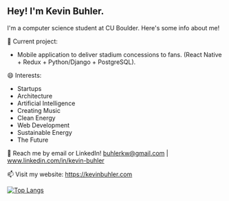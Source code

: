 ## Hey! I'm Kevin Buhler.

I'm a computer science student at CU Boulder. Here's some info about me!

🔎 Current project: 
- Mobile application to deliver stadium concessions to fans. (React Native + Redux + Python/Django + PostgreSQL).

😄 Interests:
- Startups
- Architecture
- Artificial Intelligence
- Creating Music
- Clean Energy
- Web Development
- Sustainable Energy
- The Future

💬 Reach me by email or LinkedIn! buhlerkw@gmail.com | www.linkedin.com/in/kevin-buhler

📫 Visit my website: https://kevinbuhler.com

[![Top Langs](https://github-readme-stats.vercel.app/api/top-langs/?username=kevbuh&layout=compact&hide=tex&theme=vue-dark)](https://github.com/anuraghazra/github-readme-stats)

<!--
**kevbuh/kevbuh** is a ✨ _special_ ✨ repository because its `README.md` (this file) appears on your GitHub profile.

Here are some ideas to get you started:

- 🔭 I’m currently working on ...
- 🌱 I’m currently learning ...
- 👯 I’m looking to collaborate on ...
- 🤔 I’m looking for help with ...
- 💬 Ask me about ...
- 📫 How to reach me: ...
- 😄 Pronouns: ...
- ⚡ Fun fact: ...
-->
